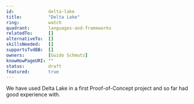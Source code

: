 ```yaml
---
id:             delta-lake
title:      	"Delta Lake"
ring:       	watch
quadrant:   	languages-and-frameworks
relatedTo:		[]
alternativeTo:	[]
skillsNeeded:	[]
supportsTvdBB:	[]
owners:         [Guido Schmutz] 
knowHowPageURI:	""  
status:			draft
featured:       true
---
```


We have used Delta Lake in a first Proof-of-Concept project and so far had good experience with.


